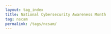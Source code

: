 ```yaml
---
layout: tag_index
title: National Cybersecurity Awareness Month
tag: nscam
permalink: /tags/ncsam/
---
```

